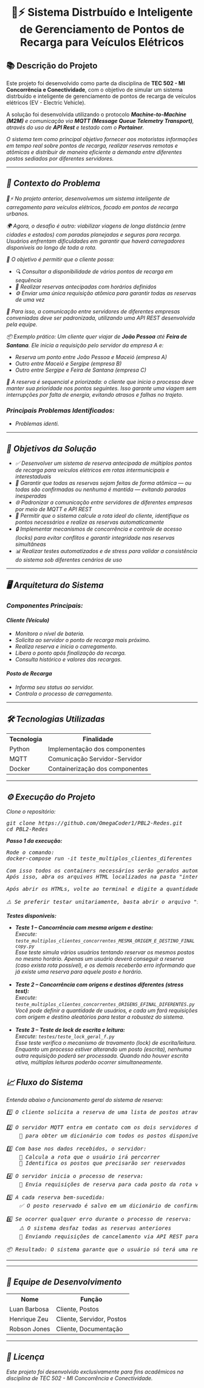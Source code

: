 <h1 align="center">🚗⚡ Sistema Distrbuído e Inteligente de Gerenciamento de Pontos de Recarga para Veículos Elétricos</h1>

<h2>📚 Descrição do Projeto</h2>

<p>
  Este projeto foi desenvolvido como parte da disciplina de <b>TEC 502 - MI Concorrência e Conectividade</b>, com o objetivo de simular um sistema distrbuído e inteligente de gerenciamento de pontos de recarga de veículos elétricos (EV - Electric Vehicle).
</p>

<p>
  A solução foi desenvolvida utilizando o protocolo <b><i>Machine-to-Machine<i> (M2M)</b> e comunicação via <b>MQTT (<i>Message Queue Telemetry Transport<i>)</b>, através do uso de <b>API <i>Rest<i></b> e testado com o <b><i>Portainer<i></b>.
</p>

<p>
  O sistema tem como principal objetivo fornecer aos motoristas informações em tempo real sobre pontos de recarga, realizar reservas remotas e atômicas e distribuir de maneira eficiente a demanda entre diferentes postos sediados por diferentes servidores.
</p>

<hr/>

<h2>📝 Contexto do Problema</h2>

<p>
🚗⚡ No projeto anterior, desenvolvemos um sistema inteligente de carregamento para veículos elétricos, focado em pontos de recarga urbanos.

🌍 Agora, o desafio é outro: viabilizar viagens de longa distância (entre cidades e estados) com paradas planejadas e seguras para recarga. Usuários enfrentam dificuldades em garantir que haverá carregadores disponíveis ao longo de toda a rota.

🎯 O objetivo é permitir que o cliente possa:
<ul>
  <li>🔍 Consultar a disponibilidade de vários pontos de recarga em sequência</li>
  <li>📆 Realizar reservas antecipadas com horários definidos</li>
  <li>⚙️ Enviar uma única requisição atômica para garantir todas as reservas de uma vez</li>
</ul>

🧠 Para isso, a comunicação entre servidores de diferentes empresas conveniadas deve ser padronizada, utilizando uma API REST desenvolvida pela equipe.

📦 Exemplo prático:
Um cliente quer viajar de <strong>João Pessoa</strong> até <strong>Feira de Santana</strong>. Ele inicia a requisição pelo servidor da empresa A e:
<ul>
  <li>Reserva um ponto entre João Pessoa e Maceió (empresa A)</li>
  <li>Outro entre Maceió e Sergipe (empresa B)</li>
  <li>Outro entre Sergipe e Feira de Santana (empresa C)</li>
</ul>

🔐 A reserva é sequencial e priorizada: o cliente que inicia o processo deve manter sua prioridade nos pontos seguintes. Isso garante uma viagem sem interrupções por falta de energia, evitando atrasos e falhas no trajeto.
</p>


<h3>Principais Problemas Identificados:</h3>

<ul>
  <li>Problemas identi.</li>
</ul>

<hr/>

<h2>🎯 Objetivos da Solução</h2>

<ul>
  <li>✅ Desenvolver um sistema de reserva antecipada de múltiplos pontos de recarga para veículos elétricos em rotas intermunicipais e interestaduais</li>
  
  <li>🔄 Garantir que todas as reservas sejam feitas de forma atômica — ou todas são confirmadas ou nenhuma é mantida — evitando paradas inesperadas</li>
  
  <li>🌐 Padronizar a comunicação entre servidores de diferentes empresas por meio de MQTT e  API REST </li>
  
  <li>🧠 Permitir que o sistema calcule a rota ideal do cliente, identifique os pontos necessários e realize as reservas automaticamente</li>
  
  <li>🔒 Implementar mecanismos de concorrência e controle de acesso (locks) para evitar conflitos e garantir integridade nas reservas simultâneas</li>
  
  <li>📊 Realizar testes automatizados e de stress para validar a consistência do sistema sob diferentes cenários de uso</li>
</ul>


<hr/>

<h2>🖥️ Arquitetura do Sistema</h2>

<h3>Componentes Principais:</h3>

<h4>Cliente (Veículo)</h4>
<ul>
  <li>Monitora o nível de bateria.</li>
  <li>Solicita ao servidor o ponto de recarga mais próximo.</li>
  <li>Realiza reserva e inicia o carregamento.</li>
  <li>Libera o ponto após finalização da recarga.</li>
  <li>Consulta histórico e valores das recargas.</li>
</ul>

<h4>Posto de Recarga</h4>
<ul>
  <li>Informa seu status ao servidor.</li>
  <li>Controla o processo de carregamento.</li>
</ul>

<hr/>

<h2>🛠️ Tecnologias Utilizadas</h2>

<table>
  <tr>
    <th>Tecnologia</th>
    <th>Finalidade</th>
  </tr>
  <tr>
    <td>Python</td>
    <td>Implementação dos componentes</td>
  </tr>
  <tr>
    <td>MQTT</td>
    <td>Comunicação Servidor-Servidor</td>
  </tr>
  <tr>
    <td>Docker</td>
    <td>Containerização dos componentes</td>
  </tr>
</table>

<hr/>

<h2>⚙️ Execução do Projeto</h2>

<p>Clone o repositório:</p>

<pre>
git clone https://github.com/OmegaCoder1/PBL2-Redes.git
cd PBL2-Redes
</pre>

<p><strong>Passo 1 da execução:</strong></p>

<pre>
Rode o comando:
docker-compose run -it teste_multiplos_clientes_diferentes

Com isso todos os containers necessários serão gerados automaticamente.
Após isso, abra os arquivos HTML localizados na pasta "interface".

Após abrir os HTMLs, volte ao terminal e digite a quantidade de usuários que deseja simular fazendo solicitações de reserva de postos.

⚠️ Se preferir testar unitariamente, basta abrir o arquivo "simulador_reserva.html".
</pre>

<p><strong>Testes disponíveis:</strong></p>

<ul>
  <li>
    <strong>Teste 1 – Concorrência com mesma origem e destino:</strong><br>
    Execute: <code>teste_multiplos_clientes_concorrentes_MESMA_ORIGEM_E_DESTINO_FINAL copy.py</code><br>
    Esse teste simula vários usuários tentando reservar os mesmos postos no mesmo horário. Apenas um usuário deverá conseguir a reserva (caso exista rota possível), e os demais receberão erro informando que já existe uma reserva para aquele posto e horário.
  </li><br>
  <li>
    <strong>Teste 2 – Concorrência com origens e destinos diferentes (stress test):</strong><br>
    Execute: <code>teste_multiplos_clientes_concorrentes_ORIGENS_EFINAL_DIFERENTES.py</code><br>
    Você pode definir a quantidade de usuários, e cada um fará requisições com origem e destino aleatórios para testar a robustez do sistema.
  </li><br>
  <li>
    <strong>Teste 3 – Teste de lock de escrita e leitura:</strong><br>
    Execute: <code>testes/teste_lock_geral_f.py</code><br>
    Esse teste verifica o mecanismo de travamento (lock) de escrita/leitura. Enquanto um processo estiver alterando um posto (escrita), nenhuma outra requisição poderá ser processada. Quando não houver escrita ativa, múltiplas leituras poderão ocorrer simultaneamente.
  </li>
</ul>


<h2>📈 Fluxo do Sistema</h2>

<p>Entenda abaixo o funcionamento geral do sistema de reserva:</p>

<pre>
1️⃣ O cliente solicita a reserva de uma lista de postos através de um dos servidores MQTT.

2️⃣ O servidor MQTT entra em contato com os dois servidores de posto via API REST
    🔁 para obter um dicionário com todos os postos disponíveis no sistema.

3️⃣ Com base nos dados recebidos, o servidor:
    🧭 Calcula a rota que o usuário irá percorrer
    📌 Identifica os postos que precisarão ser reservados

4️⃣ O servidor inicia o processo de reserva:
    🔐 Envia requisições de reserva para cada posto da rota via API REST

5️⃣ A cada reserva bem-sucedida:
    ✅ O posto reservado é salvo em um dicionário de confirmações

6️⃣ Se ocorrer qualquer erro durante o processo de reserva:
    ⚠️ O sistema desfaz todas as reservas anteriores
    🔁 Enviando requisições de cancelamento via API REST para os postos já reservados

📦 Resultado: O sistema garante que o usuário só terá uma reserva válida se todos os postos da rota forem reservados com sucesso. Caso contrário, nenhuma reserva é mantida.
</pre>


<hr/>

<hr/>

<h2>👥 Equipe de Desenvolvimento</h2>

<table>
  <tr>
    <th>Nome</th>
    <th>Função</th>
  </tr>
  <tr>
    <td>Luan Barbosa</td>
    <td>Cliente, Postos</td>
  </tr>
  <tr>
    <td>Henrique Zeu</td>
    <td>Cliente, Servidor, Postos</td>
  </tr>
  <tr>
    <td>Robson Jones</td>
    <td>Cliente, Documentação</td>
  </tr>
</table>

<hr/>

<h2>📝 Licença</h2>

<p>
Este projeto foi desenvolvido exclusivamente para fins acadêmicos na disciplina de TEC 502 - MI Concorrência e Conectividade.
</p>
